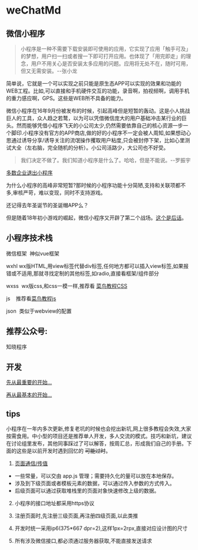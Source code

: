 # weChatMd

## 微信小程序

>小程序是一种不需要下载安装即可使用的应用，它实现了应用「触手可及」的梦想，用户扫一扫或者搜一下即可打开应用。也体现了「用完即走」的理念，用户不用关心是否安装太多应用的问题。应用将无处不在，随时可用，但又无需安装。--张小龙


简单说，它就是一个可以实现之前只能是原生态APP可以实现的效果和功能的WEB工程。比如,可以直接和手机硬件交互的功能，录音啊，拍视频啊，调用手机的重力感应啊，GPS。这些是WEB所不具备的能力。

微信小程序在16年9月份被发布的时候，引起高峰但是短暂的轰动。这是小人挑战巨人的工具，众人趋之若鹜，以为可以凭借微信庞大的用户基础冲击某行业的巨头。然而能够凭借小程序飞天的小公司太少,仍然需要依靠自己的核心资源一步一个脚印.小程序没有官方的APP商店,做的好的小程序不一定会被人周知,如果想动心思通过诱导分享/诱导关注的流氓操作攫取用户粘度,只会被封停下架，比如心里测试大全（左右脑，完全随机的分析）。小公司活路少，大公司也不好受。

>我们决定不做了。我们知道小程序是什么了。哈哈，但是不能说。--罗振宇

[多数企业退出小程序](http://www.qlmoney.com/content/20170117-242429.html)

为什么小程序的高峰非常短暂?那时候的小程序功能十分简陋,支持和关联项都不多,审核严苛，难以变现，同时不支持游戏。

还记得去年圣诞节的圣诞帽APP么？

但是随着18年初小游戏的崛起，微信小程序又开辟了第二个战场。[这个是后话](http://www.cocos.com/1314)。

## 小程序技术栈

微信框架  神似vue框架

wxhl  wx版HTML,用view标签代替div标签,任何地方都可以插入view标签,如果报错或不适用,那就寻找定制的其他标签,如radio,直接看框架/组件部分

wxss  wx版css,和css一模一样,推荐看 [菜鸟教程CSS](http://www.runoob.com/css3/css3-tutorial.html)

js    推荐看[菜鸟教程js](http://www.runoob.com/js/js-tutorial.html)

json  类似于webview的配置

## 推荐公众号:

知晓程序

## 开发

[先从最重要的开始...](https://mp.weixin.qq.com/debug/wxadoc/product/index.html?t=201837)

[再从最基本的开始...](https://mp.weixin.qq.com/)

## tips

小程序在一年内多次更新,修复老坑的时候也会挖出新坑,网上很多教程会失效,大家按需食用。中小型的项目还是推荐单人开发，多人交流的模式。技巧和新坑，建议在讨论组里发布，其他同事踩过了可以解答，按周汇总，形成我们自己的手册。下面的这些是以前开发时遇到回忆的 ~~可能过时~~。

1. [页面通信/传值](http://www.ifanr.com/minapp/830664)
* 一些常量，可以交由 app.js 管理；需要持久化的量可以放在本地保存。
* 涉及到下级页面或者模板元素的数据，可以通过传入参数的方式传入。
* 后级页面可以通过获取堆栈里的页面对象快速修改上级的数据。

2. 小程序的接口地址都采用https协议

3. 注册页面时,先注册三级页面,再注册四级页面,以此类推

4. 开发时统一采用ip6(375*667 dpr=2),这样1px=2rpx,直接对应设计图的尺寸

5. 所有涉及微信接口,都必须通过服务器获取,不能直接发送请求
